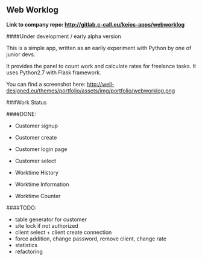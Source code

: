 Web Worklog
--------------

**Link to company repo: http://gitlab.c-call.eu/keios-apps/webworklog**

####Under development / early alpha version

This is a simple app, written as an earily experiment with Python by one of junior devs.

It provides the panel to count work and calculate rates for freelance tasks. It uses Python2.7 with Flask framework.

You can find a screenshot here:
http://well-designed.eu/themes/portfolio/assets/img/portfolio/webworklog.png


###Work Status

####DONE:
- Customer signup
- Customer create
- Customer login page

- Customer select
- Worktime History
- Worktime Information
- Worktime Counter


####TODO:
- table generator for customer
- site lock if not authorized
- client select + client create connection
- force addition, change password, remove client, change rate
- statistics
- refactoring